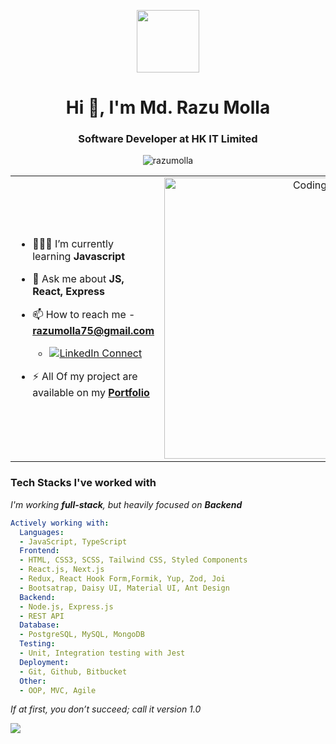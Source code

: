 <p align="center" ><img  src = "https://github.com/7oSkaaa/7oSkaaa/blob/main/Images/about_me.gif?raw=true" width = 100px></p>
<h1 align="center">Hi 👋, I'm Md. Razu Molla</h1>
<h3 align="center"> Software Developer at HK IT Limited  </h3>
<p align="center"> <img src="https://komarev.com/ghpvc/?username=razumolla&label=Profile%20views&color=0e75b6&style=flat" alt="razumolla" /> </p>



<table align="center">
<tr border="none">
  <td width="50%" align="left">
    
  - 🌱🧑‍🎓 I’m currently learning **Javascript**
    
  - 💬 Ask me about **JS, React, Express**
    
  - 📫 How to reach me - **razumolla75@gmail.com**
    - [![LinkedIn Connect](https://img.shields.io/badge/%20-Connect-black?color=222244&labelColor=000000&logo=linkedin&logoColor=f5f7fe)](https://www.linkedin.com/in/razu-molla/) 
  
  - ⚡ All Of my project are available on my **[Portfolio](https://razu-molla.web.app/)**

  </td>
  
  <td width="50%" align="center">
    <img align="center" alt="Coding" width="450" src="https://repository-images.githubusercontent.com/588181932/e36ec678-7984-4cdd-8e4c-a3932772ff8e">
  </td>
</tr>
</table>


### Tech Stacks I've worked with

_I'm working **full-stack**, but heavily focused on **Backend**_

```yaml
Actively working with:
  Languages:
  - JavaScript, TypeScript
  Frontend:
  - HTML, CSS3, SCSS, Tailwind CSS, Styled Components
  - React.js, Next.js
  - Redux, React Hook Form,Formik, Yup, Zod, Joi
  - Bootsatrap, Daisy UI, Material UI, Ant Design
  Backend:
  - Node.js, Express.js
  - REST API
  Database:
  - PostgreSQL, MySQL, MongoDB
  Testing:
  - Unit, Integration testing with Jest
  Deployment: 
  - Git, Github, Bitbucket
  Other:
  - OOP, MVC, Agile
```

*If at first, you don’t succeed; call it version 1.0*

<!--  -->
<p>
  
  <img src="http://github-readme-streak-stats.herokuapp.com?user=razumolla&theme=tokyonight&date_format=j%20M%5B%20Y%5D&border=1A1B27"/>
    
</p> 
